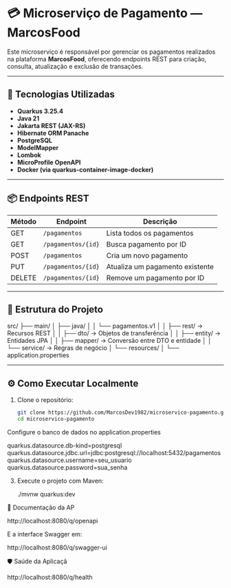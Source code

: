 # 💳 Microserviço de Pagamento — MarcosFood

Este microserviço é responsável por gerenciar os pagamentos realizados na plataforma **MarcosFood**, oferecendo
endpoints REST para criação, consulta, atualização e exclusão de transações.

---

## 🚀 Tecnologias Utilizadas

- **Quarkus 3.25.4**
- **Java 21**
- **Jakarta REST (JAX-RS)**
- **Hibernate ORM Panache**
- **PostgreSQL**
- **ModelMapper**
- **Lombok**
- **MicroProfile OpenAPI**
- **Docker (via quarkus-container-image-docker)**

---

## 📦 Endpoints REST

| Método | Endpoint           | Descrição                       |
|--------|--------------------|---------------------------------|
| GET    | `/pagamentos`      | Lista todos os pagamentos       |
| GET    | `/pagamentos/{id}` | Busca pagamento por ID          |
| POST   | `/pagamentos`      | Cria um novo pagamento          |
| PUT    | `/pagamentos/{id}` | Atualiza um pagamento existente |
| DELETE | `/pagamentos/{id}` | Remove um pagamento por ID      |

---

## 📁 Estrutura do Projeto

src/ ├── main/ │ ├── java/ │ │ └── pagamentos.v1 │ │ ├── rest/ → Recursos REST │ │ ├── dto/ → Objetos de transferência │
│ ├── entity/ → Entidades JPA │ │ ├── mapper/ → Conversão entre DTO e entidade │ │ └── service/ → Regras de negócio │
└── resources/ │ └── application.properties


---

## ⚙️ Como Executar Localmente

1. Clone o repositório:
   ```bash
   git clone https://github.com/MarcosDev1982/microservico-pagamento.git
   cd microservico-pagamento

Configure o banco de dados no application.properties

quarkus.datasource.db-kind=postgresql
quarkus.datasource.jdbc.url=jdbc:postgresql://localhost:5432/pagamentos
quarkus.datasource.username=seu_usuario
quarkus.datasource.password=sua_senha

3. Execute o projeto com Maven:

   ./mvnw quarkus:dev

📡 Documentação da AP

http://localhost:8080/q/openapi

E a interface Swagger em:

http://localhost:8080/q/swagger-ui

🛡️ Saúde da Aplicaçã

http://localhost:8080/q/health












